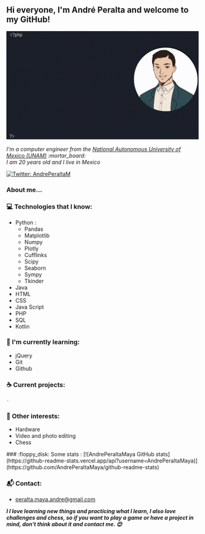 <h2> Hi everyone, I'm André Peralta and welcome to my GitHub!</h2>

<img src="https://raw.githubusercontent.com/AndrePeraltaMaya/AndrePeraltaMaya/main/imageGif.gif" alt="Welcome!" />

<p><em>I'm a computer engineer from the <a href="https://www.unam.mx/"> National Autonomous University of Mexico (UNAM)</a>  :mortar_board:
<br> I am 20 years old and I live in Mexico </p></em>

[![Twitter: AndrePeraltaM](https://img.shields.io/twitter/follow/AndrePeraltaM?style=social)](https://twitter.com/AndrePeraltaM)

### About me...  


### :computer: Technologies that I know:


<ul>
    <li>Python :
        <ul>
            <li>Pandas</li>
            <li>Matplotlib</li> 
            <li>Numpy</li>     
            <li>Plotly</li>    
            <li>Cufflinks</li>    
            <li>Scipy</li>    
            <li>Seaborn</li>    
            <li>Sympy</li>
            <li>Tkinder</li>
        </ul>
    </li>
    <li>Java</li>
    <li>HTML</li>
    <li>CSS</li>
    <li>Java Script</li>
    <li>PHP</li>
    <li>SQL</li>
    <li>Kotlin</li>
    
</ul>           
            



### :closed_book: I'm currently learning:
<ul>
    <li>jQuery</li>
    <li>Git</li>
    <li>Github</li>

</ul> 

### :coffee: Current projects:
```javascript
-
```

### :tada: Other interests:

<ul>
    <li>Hardware</li>
    <li>Video and photo editing</li>
    <li>Chess</li>

</ul> 
### :floppy_disk: Some stats :
[![AndrePeraltaMaya GitHub stats](https://github-readme-stats.vercel.app/api?username=AndrePeraltaMaya)](https://github.com/AndrePeraltaMaya/github-readme-stats)

### 📬 Contact:

- peralta.maya.andre@gmail.com

<em><b>I I love learning new things and practicing what I learn, I also love challenges and chess, so if you want to play a game or have a project in mind, don't think about it and contact me. :blush: </b></em>


